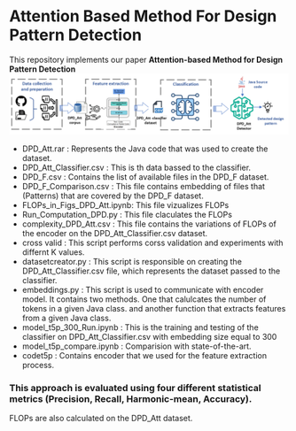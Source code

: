 # Attention Based Method For Design Pattern Detection

This repository implements our paper <b>Attention-based Method for Design Pattern Detection</b>
![Approach](Figures/approachDPD.png)

* DPD_Att.rar : Represents the Java code that was used to create the dataset.
* DPD_Att_Classifier.csv : This is th data bassed to the classifier.
* DPD_F.csv : Contains the list of available files in the DPD_F dataset.
* DPD_F_Comparison.csv : This file contains embedding of files that (Patterns) that are covered by the DPD_F dataset.
* FLOPs_in_Figs_DPD_Att.ipynb: This file vizualizes FLOPs 
* Run_Computation_DPD.py : This file claculates the FLOPs
* complexity_DPD_Att.csv : This file contains the variations of FLOPs of the encoder on the DPD_Att_Classifier.csv dataset.
* cross valid : This script performs corss validation and experiments with differnt K values.
* datasetcreator.py : This script is responsible on creating the DPD_Att_Classifier.csv file, which represents the dataset passed to the classifier.
* embeddings.py : This script is used to communicate with encoder model. It contains two methods. One that calulcates the number of tokens in a given Java class. and another function that extracts features from a given Java class.
* model_t5p_300_Run.ipynb : This is the training and testing of the classifier on DPD_Att_Classifier.csv with embedding size equal to 300
* model_t5p_compare.ipynb : Comparision with state-of-the-art.
* codet5p : Contains encoder that we used for the feature extraction process.


### This approach is evaluated using four different statistical metrics (Precision, Recall, Harmonic-mean, Accuracy). 
FLOPs are also calculated on the DPD_Att dataset.

